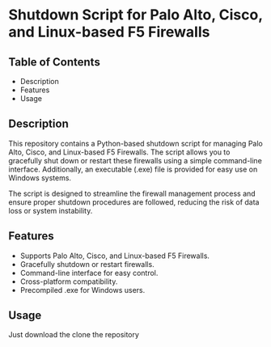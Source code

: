 
# Shutdown Script for Palo Alto, Cisco, and Linux-based F5 Firewalls

## Table of Contents

 - Description
 - Features
 - Usage

## Description
This repository contains a Python-based shutdown script for managing Palo Alto, Cisco, and Linux-based F5 Firewalls. The script allows you to gracefully shut down or restart these firewalls using a simple command-line interface. Additionally, an executable (.exe) file is provided for easy use on Windows systems.

The script is designed to streamline the firewall management process and ensure proper shutdown procedures are followed, reducing the risk of data loss or system instability.

## Features
- Supports Palo Alto, Cisco, and Linux-based F5 Firewalls.
- Gracefully shutdown or restart firewalls.
- Command-line interface for easy control.
- Cross-platform compatibility.
- Precompiled .exe for Windows users.

## Usage
 Just download the clone the repository
